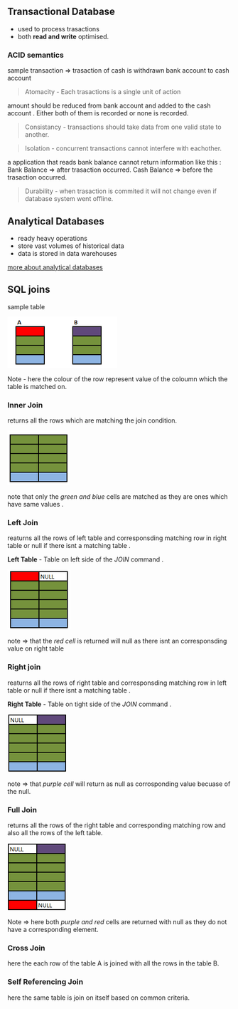## Transactional Database

- used to process trasactions 
- both **read and write** optimised. 

### ACID semantics 
sample transaction => trasaction of cash is withdrawn bank account to cash account

> Atomacity - Each trasactions is a single unit of action

amount should be reduced from bank account and added to the cash account . Either both of them is recorded or none is recorded. 

> Consistancy - transactions should take data from one valid state to another. 

> Isolation - concurrent transactions cannot interfere with eachother. 

a application that reads bank balance cannot return information like this : 
Bank Balance => after trasaction occurred.
Cash Balance => before the trasaction occurred. 

> Durability - when trasaction is commited it will not change even if database system went offline.


## Analytical Databases

- ready heavy operations 
- store vast volumes of historical data 
- data is stored in data warehouses 

[more about analytical databases](https://learn.microsoft.com/en-us/training/modules/explore-core-data-concepts/6-analytical-processing)

## SQL joins 

sample table 

![table](../images//sample.png?raw=true "table")

Note - here the colour of the row represent value of the coloumn which the table is matched on. 


### Inner Join
returns all the rows which are matching the join condition. 

![inner join](../images/inner-join.png)

note that only the *green and blue* cells are matched as they are ones which have same values . 

### Left Join 

reaturns all the rows of left table and corresponsding matching row in right table or null if there isnt a matching table . 

**Left Table** - Table on left side of the *JOIN*  command . 

![left join](../images/left-join.png)

note =>  that the *red cell* is returned will null as there isnt an corresponsding value on right table 

### Right join 

reaturns all the rows of right table and corresponsding matching row in left table or null if there isnt a matching table . 

**Right Table** - Table on tight side of the *JOIN*  command . 

![right-join](../images/right-join.png)

note =>  that *purple cell* will return as null as corrosponding value becuase of the null. 

### Full Join 

returns all the rows of the right table and corresponding matching row and also all the rows of the left table. 

![full-join](../images/full-join.png)

Note => here both *purple and red* cells are returned with null as they do not have a corresponding element.  

### Cross Join 
here the each row of the table A is joined with all the rows in the table B. 

### Self Referencing Join 
 here the same table is join on itself based on common criteria. 